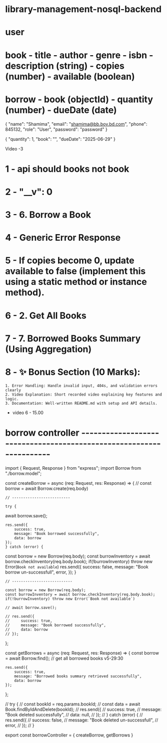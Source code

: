 # library-management-nosql-backend


# user
# book - title - author - genre  - isbn - description (string) - copies (number) - available (boolean)
# borrow - book (objectId) - quantity (number) - dueDate (date)


{
    "name": "Shamima",
    "email": "shamima@bb.bov.bd.com",
    "phone": 845132,
    "role": "User",
    "password": "password"
}

{
  "quantity": 1,
  "book": "",
  "dueDate": "2025-06-29"
}



Video -3



# 1 - api should books not book
# 2 - "__v": 0
# 3 - 6. Borrow a Book
# 4 - Generic Error Response
# 5 - If copies become 0, update available to false (implement this using a static method or instance method).
# 6 - 2. Get All Books
# 7 - 7. Borrowed Books Summary (Using Aggregation)
# 8 - ✨ Bonus Section (10 Marks):
    1. Error Handling: Handle invalid input, 404s, and validation errors clearly
    2. Video Explanation: Short recorded video explaining key features and logic.
    3. Documentation: Well-written README.md with setup and API details.


- video 6 - 15.00






# borrow controller --------------------------------------------------------------------
import { Request, Response } from "express";
import Borrow from "./borrow.model";



const createBorrow = async (req: Request, res: Response) => {
    // const borrow = await Borrow.create(req.body)

    // --------------------------

    try {
await borrow.save();    

    res.send({
        success: true,
        message: "Book borrowed successfully",
        data: borrow
    });
    } catch (error) {
const borrow = new Borrow(req.body);
    const burrowInventory = await borrow.checkInventory(req.body.book);
    if(!burrowInventory) throw new Error(`Book not available`)
        res.send({
            success: false,
            message: "Book borrow un-successfull",
            error,
        });
    }

    // ---------------------------

    const borrow = new Borrow(req.body);
    const burrowInventory = await borrow.checkInventory(req.body.book);
    if(!burrowInventory) throw new Error(`Book not available`)

    // await borrow.save();    

    // res.send({
    //     success: true,
    //     message: "Book borrowed successfully",
    //     data: borrow
    // });
};

const getBorrows = async (req: Request, res: Response) => {
    const borrow = await Borrow.find();  // get all borrowed books v5-29:30

    res.send({
        success: true,
        message: "Borrowed books summary retrieved successfully",
        data: borrow
    });
};

// try {
//         const bookId = req.params.bookId;
//         const data = await Book.findByIdAndDelete(bookId);
//         res.send({
//             success: true,
//             message: "Book deleted successfully",
//             data: null,
//         });
//     } catch (error) {
//         res.send({
//             success: false,
//             message: "Book deleted un-successfull",
//             error,
//         });
//     }


export const borrowController = {
    createBorrow,
    getBorrows
}